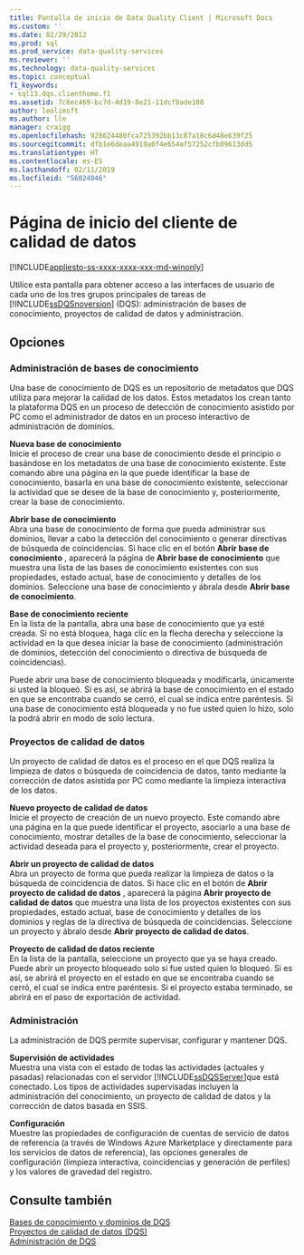 ```yaml
---
title: Pantalla de inicio de Data Quality Client | Microsoft Docs
ms.custom: ''
ms.date: 02/29/2012
ms.prod: sql
ms.prod_service: data-quality-services
ms.reviewer: ''
ms.technology: data-quality-services
ms.topic: conceptual
f1_keywords:
- sql13.dqs.clienthome.f1
ms.assetid: 7c6ec469-bc7d-4d19-8e21-11dcf8ade108
author: leolimsft
ms.author: lle
manager: craigg
ms.openlocfilehash: 928624480fca725392bb13c87a18c6d48e639f25
ms.sourcegitcommit: dfb1e6deaa4919a0f4e654af57252cfb09613dd5
ms.translationtype: HT
ms.contentlocale: es-ES
ms.lasthandoff: 02/11/2019
ms.locfileid: "56024046"
---
```

# <a name="data-quality-client-home-screen"></a>Página de inicio del cliente de calidad de datos

[!INCLUDE[appliesto-ss-xxxx-xxxx-xxx-md-winonly](../includes/appliesto-ss-xxxx-xxxx-xxx-md-winonly.md)]

  Utilice esta pantalla para obtener acceso a las interfaces de usuario de cada uno de los tres grupos principales de tareas de [!INCLUDE[ssDQSnoversion](../includes/ssdqsnoversion-md.md)] (DQS): administración de bases de conocimiento, proyectos de calidad de datos y administración.  
  
## <a name="options"></a>Opciones  
  
### <a name="knowledge-base-management"></a>Administración de bases de conocimiento  
 Una base de conocimiento de DQS es un repositorio de metadatos que DQS utiliza para mejorar la calidad de los datos. Estos metadatos los crean tanto la plataforma DQS en un proceso de detección de conocimiento asistido por PC como el administrador de datos en un proceso interactivo de administración de dominios.  
  
 **Nueva base de conocimiento**  
 Inicie el proceso de crear una base de conocimiento desde el principio o basándose en los metadatos de una base de conocimiento existente. Este comando abre una página en la que puede identificar la base de conocimiento, basarla en una base de conocimiento existente, seleccionar la actividad que se desee de la base de conocimiento y, posteriormente, crear la base de conocimiento.  
  
 **Abrir base de conocimiento**  
 Abra una base de conocimiento de forma que pueda administrar sus dominios, llevar a cabo la detección del conocimiento o generar directivas de búsqueda de coincidencias. Si hace clic en el botón **Abrir base de conocimiento** , aparecerá la página de **Abrir base de conocimiento** que muestra una lista de las bases de conocimiento existentes con sus propiedades, estado actual, base de conocimiento y detalles de los dominios. Seleccione una base de conocimiento y ábrala desde **Abrir base de conocimiento**.  
  
 **Base de conocimiento reciente**  
 En la lista de la pantalla, abra una base de conocimiento que ya esté creada. Si no está bloquea, haga clic en la flecha derecha y seleccione la actividad en la que desea iniciar la base de conocimiento (administración de dominios, detección del conocimiento o directiva de búsqueda de coincidencias).  
  
 Puede abrir una base de conocimiento bloqueada y modificarla, únicamente si usted la bloqueó. Si es así, se abrirá la base de conocimiento en el estado en que se encontraba cuando se cerró, el cual se indica entre paréntesis. Si una base de conocimiento está bloqueada y no fue usted quien lo hizo, solo la podrá abrir en modo de solo lectura.  
  
### <a name="data-quality-projects"></a>Proyectos de calidad de datos  
 Un proyecto de calidad de datos es el proceso en el que DQS realiza la limpieza de datos o búsqueda de coincidencia de datos, tanto mediante la corrección de datos asistida por PC como mediante la limpieza interactiva de los datos.  
  
 **Nuevo proyecto de calidad de datos**  
 Inicie el proyecto de creación de un nuevo proyecto. Este comando abre una página en la que puede identificar el proyecto, asociarlo a una base de conocimiento, mostrar detalles de la base de conocimiento, seleccionar la actividad deseada para el proyecto y, posteriormente, crear el proyecto.  
  
 **Abrir un proyecto de calidad de datos**  
 Abra un proyecto de forma que pueda realizar la limpieza de datos o la búsqueda de coincidencia de datos. Si hace clic en el botón de **Abrir proyecto de calidad de datos** , aparecerá la página **Abrir proyecto de calidad de datos** que muestra una lista de los proyectos existentes con sus propiedades, estado actual, base de conocimiento y detalles de los dominios y reglas de la directiva de búsqueda de coincidencias. Seleccione un proyecto y ábralo desde **Abrir proyecto de calidad de datos**.  
  
 **Proyecto de calidad de datos reciente**  
 En la lista de la pantalla, seleccione un proyecto que ya se haya creado. Puede abrir un proyecto bloqueado solo si fue usted quien lo bloqueó. Si es así, se abrirá el proyecto en el estado en que se encontraba cuando se cerró, el cual se indica entre paréntesis. Si el proyecto estaba terminado, se abrirá en el paso de exportación de actividad.  
  
### <a name="administration"></a>Administración  
 La administración de DQS permite supervisar, configurar y mantener DQS.  
  
 **Supervisión de actividades**  
 Muestra una vista con el estado de todas las actividades (actuales y pasadas) relacionadas con el servidor [!INCLUDE[ssDQSServer](../includes/ssdqsserver-md.md)]que está conectado. Los tipos de actividades supervisadas incluyen la administración del conocimiento, un proyecto de calidad de datos y la corrección de datos basada en SSIS.  
  
 **Configuración**  
 Muestre las propiedades de configuración de cuentas de servicio de datos de referencia (a través de Windows Azure Marketplace y directamente para los servicios de datos de referencia), las opciones generales de configuración (limpieza interactiva, coincidencias y generación de perfiles) y los valores de gravedad del registro.  
  
## <a name="see-also"></a>Consulte también  
 [Bases de conocimiento y dominios de DQS](../data-quality-services/dqs-knowledge-bases-and-domains.md)   
 [Proyectos de calidad de datos &#40;DQS&#41;](../data-quality-services/data-quality-projects-dqs.md)   
 [Administración de DQS](../data-quality-services/dqs-administration.md)  
  
  
